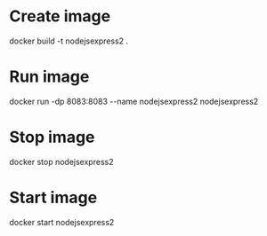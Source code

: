 # Create image
docker build -t nodejsexpress2 .

# Run image
docker run -dp 8083:8083 --name nodejsexpress2 nodejsexpress2

# Stop image
docker stop nodejsexpress2

# Start image
docker start nodejsexpress2